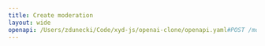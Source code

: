 ```yaml
---
title: Create moderation
layout: wide
openapi: /Users/zdunecki/Code/xyd-js/openai-clone/openapi.yaml#POST /moderations
---
```


